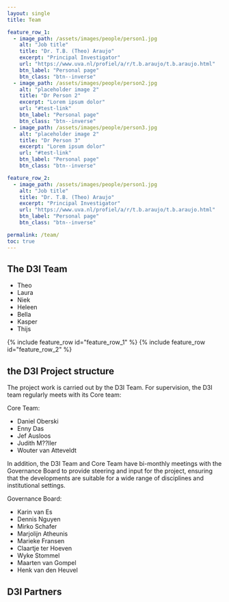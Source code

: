 ```yaml
---
layout: single
title: Team

feature_row_1:
  - image_path: /assets/images/people/person1.jpg
    alt: "Job title"
    title: "Dr. T.B. (Theo) Araujo"
    excerpt: "Principal Investigator"
    url: "https://www.uva.nl/profiel/a/r/t.b.araujo/t.b.araujo.html"
    btn_label: "Personal page"
    btn_class: "btn--inverse"
  - image_path: /assets/images/people/person2.jpg
    alt: "placeholder image 2"
    title: "Dr Person 2"
    excerpt: "Lorem ipsum dolor"
    url: "#test-link"
    btn_label: "Personal page"
    btn_class: "btn--inverse"
  - image_path: /assets/images/people/person3.jpg
    alt: "placeholder image 2"
    title: "Dr Person 3"
    excerpt: "Lorem ipsum dolor"
    url: "#test-link"
    btn_label: "Personal page"
    btn_class: "btn--inverse"

feature_row_2:
  - image_path: /assets/images/people/person1.jpg
    alt: "Job title"
    title: "Dr. T.B. (Theo) Araujo"
    excerpt: "Principal Investigator"
    url: "https://www.uva.nl/profiel/a/r/t.b.araujo/t.b.araujo.html"
    btn_label: "Personal page"
    btn_class: "btn--inverse"

permalink: /team/
toc: true
---
```


## The D3I Team

- Theo
- Laura
- Niek
- Heleen
- Bella
- Kasper
- Thijs 


{% include feature_row id="feature_row_1" %}
{% include feature_row id="feature_row_2" %}

## the D3I Project structure

The project work is carried out by the D3I Team. For supervision, the D3I team regularly meets with
its Core team:

Core Team:
- Daniel Oberski
- Enny Das
- Jef Ausloos
- Judith M??ller
- Wouter van Atteveldt

In addition, the D3I Team and Core Team have bi-monthly meetings with the Governance Board
to provide steering and input for the project, ensuring that the developments are 
suitable for a wide range of disciplines and institutional settings. 

Governance Board:
- Karin van Es
- Dennis Nguyen
- Mirko Schafer
- Marjolijn Atheunis
- Marieke Fransen
- Claartje ter Hoeven
- Wyke Stommel
- Maarten van Gompel
- Henk van den Heuvel


## D3I Partners





